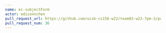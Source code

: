 ```yaml
---
name: ec-subjectForm
actor: edisonnchen
pull_request_url: https://github.com/ucsb-cs156-w22/team03-w22-7pm-2/pull/36
pull_request_num: 36
---
```

